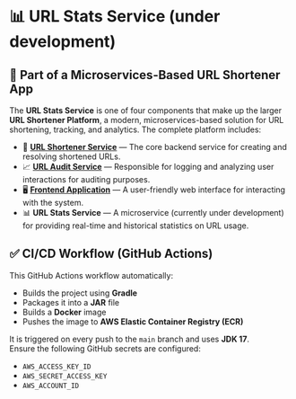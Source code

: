 # 📊 URL Stats Service (under development)

## 🧩 Part of a Microservices-Based URL Shortener App

The **URL Stats Service** is one of four components that make up the larger **URL Shortener Platform**, a modern, microservices-based solution for URL shortening, tracking, and analytics. The complete platform includes:

- 🔗 [**URL Shortener Service**](https://github.com/dobrevd/url_shortener_service) — The core backend service for creating and resolving shortened URLs.
- 📈 [**URL Audit Service**](https://github.com/dobrevd/url-audit-service) — Responsible for logging and analyzing user interactions for auditing purposes.
- 🖥️ [**Frontend Application**](https://github.com/dobrevd/url-shortener-frontend) — A user-friendly web interface for interacting with the system.
- 📊 **URL Stats Service** — A microservice (currently under development) for providing real-time and historical statistics on URL usage.

## ✅ CI/CD Workflow (GitHub Actions)

This GitHub Actions workflow automatically:

- Builds the project using **Gradle**
- Packages it into a **JAR** file
- Builds a **Docker** image
- Pushes the image to **AWS Elastic Container Registry (ECR)**

It is triggered on every push to the `main` branch and uses **JDK 17**.  
Ensure the following GitHub secrets are configured:

- `AWS_ACCESS_KEY_ID`
- `AWS_SECRET_ACCESS_KEY`
- `AWS_ACCOUNT_ID`
